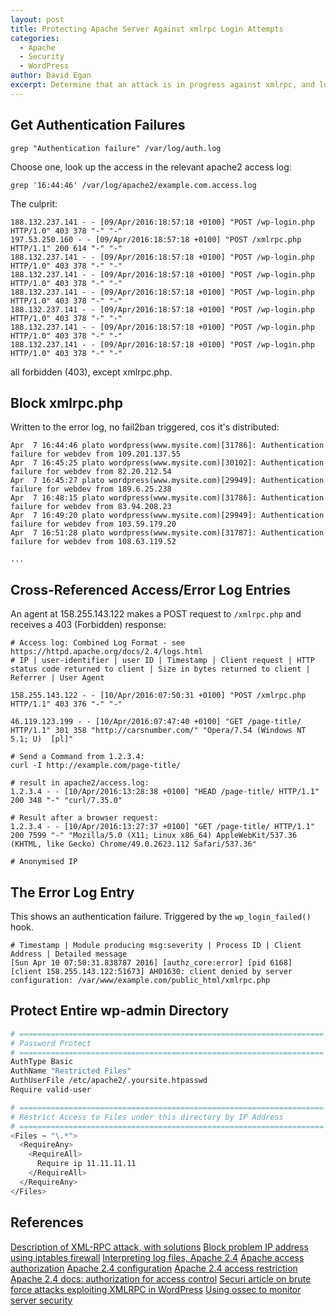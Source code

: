 ```yaml
---
layout: post
title: Protecting Apache Server Against xmlrpc Login Attempts
categories:
  - Apache
  - Security
  - WordPress
author: David Egan
excerpt: Determine that an attack is in progress against xmlrpc, and lock down the server to protect against this.
---
```


## Get Authentication Failures

~~~
grep "Authentication failure" /var/log/auth.log
~~~

Choose one, look up the access in the relevant apache2 access log:

~~~
grep '16:44:46' /var/log/apache2/example.com.access.log
~~~

The culprit:

~~~
188.132.237.141 - - [09/Apr/2016:18:57:18 +0100] "POST /wp-login.php HTTP/1.0" 403 378 "-" "-"
197.53.250.160 - - [09/Apr/2016:18:57:18 +0100] "POST /xmlrpc.php HTTP/1.1" 200 614 "-" "-"
188.132.237.141 - - [09/Apr/2016:18:57:18 +0100] "POST /wp-login.php HTTP/1.0" 403 378 "-" "-"
188.132.237.141 - - [09/Apr/2016:18:57:18 +0100] "POST /wp-login.php HTTP/1.0" 403 378 "-" "-"
188.132.237.141 - - [09/Apr/2016:18:57:18 +0100] "POST /wp-login.php HTTP/1.0" 403 378 "-" "-"
188.132.237.141 - - [09/Apr/2016:18:57:18 +0100] "POST /wp-login.php HTTP/1.0" 403 378 "-" "-"
188.132.237.141 - - [09/Apr/2016:18:57:18 +0100] "POST /wp-login.php HTTP/1.0" 403 378 "-" "-"
188.132.237.141 - - [09/Apr/2016:18:57:18 +0100] "POST /wp-login.php HTTP/1.0" 403 378 "-" "-"
~~~

all forbidden (403), except xmlrpc.php.

## Block xmlrpc.php
Written to the error log, no fail2ban triggered, cos it's distributed:
~~~
Apr  7 16:44:46 plato wordpress(www.mysite.com)[31786]: Authentication failure for webdev from 109.201.137.55
Apr  7 16:45:25 plato wordpress(www.mysite.com)[30102]: Authentication failure for webdev from 82.20.212.54
Apr  7 16:45:27 plato wordpress(www.mysite.com)[29949]: Authentication failure for webdev from 189.6.25.238
Apr  7 16:48:15 plato wordpress(www.mysite.com)[31786]: Authentication failure for webdev from 83.94.208.23
Apr  7 16:49:20 plato wordpress(www.mysite.com)[29949]: Authentication failure for webdev from 103.59.179.20
Apr  7 16:51:28 plato wordpress(www.mysite.com)[31787]: Authentication failure for webdev from 108.63.119.52

...
~~~

## Cross-Referenced Access/Error Log Entries

An agent at 158.255.143.122 makes a POST request to `/xmlrpc.php` and receives a 403 (Forbidden) response:

~~~
# Access log: Combined Log Format - see https://httpd.apache.org/docs/2.4/logs.html
# IP | user-identifier | user ID | Timestamp | Client request | HTTP status code returned to client | Size in bytes returned to client | Referrer | User Agent

158.255.143.122 - - [10/Apr/2016:07:50:31 +0100] "POST /xmlrpc.php HTTP/1.1" 403 376 "-" "-"

46.119.123.199 - - [10/Apr/2016:07:47:40 +0100] "GET /page-title/ HTTP/1.1" 301 358 "http://carsnumber.com/" "Opera/7.54 (Windows NT 5.1; U)  [pl]"
~~~

~~~
# Send a Command from 1.2.3.4:
curl -I http://example.com/page-title/

# result in apache2/access.log:
1.2.3.4 - - [10/Apr/2016:13:28:38 +0100] "HEAD /page-title/ HTTP/1.1" 200 348 "-" "curl/7.35.0"

# Result after a browser request:
1.2.3.4 - - [10/Apr/2016:13:27:37 +0100] "GET /page-title/ HTTP/1.1" 200 7599 "-" "Mozilla/5.0 (X11; Linux x86_64) AppleWebKit/537.36 (KHTML, like Gecko) Chrome/49.0.2623.112 Safari/537.36"

# Anonymised IP

~~~

## The Error Log Entry

This shows an authentication failure. Triggered by the `wp_login_failed()` hook.

~~~
# Timestamp | Module producing msg:severity | Process ID | Client Address | Detailed message
[Sun Apr 10 07:50:31.838787 2016] [authz_core:error] [pid 6168] [client 158.255.143.122:51673] AH01630: client denied by server configuration: /var/www/example.com/public_html/xmlrpc.php
~~~

## Protect Entire wp-admin Directory

~~~bash
# ====================================================================
# Password Protect
# ====================================================================
AuthType Basic
AuthName "Restricted Files"
AuthUserFile /etc/apache2/.yoursite.htpasswd
Require valid-user

# ====================================================================
# Restrict Access to Files under this directory by IP Address
# ====================================================================
<Files ~ "\.*">
  <RequireAny>
    <RequireAll>
      Require ip 11.11.11.11
    </RequireAll>
  </RequireAny>
</Files>
~~~

## References
[Description of XML-RPC attack, with solutions](https://www.saotn.org/huge-increase-wordpress-xmlrpc-php-post-requests/)
[Block problem IP address using iptables firewall](http://www.cyberciti.biz/faq/how-do-i-block-an-ip-on-my-linux-server/)
[Interpreting log files, Apache 2.4](https://httpd.apache.org/docs/2.4/logs.html)
[Apache access authorization](http://www.the-art-of-web.com/system/apache-authorization/)
[Apache 2.4 configuration](https://www.digitalocean.com/community/tutorials/migrating-your-apache-configuration-from-2-2-to-2-4-syntax)
[Apache 2.4 access restriction](http://serverfault.com/a/737764)
[Apache 2.4 docs: authorization for access control](http://httpd.apache.org/docs/current/howto/auth.html)
[Securi article on brute force attacks exploiting XMLRPC in WordPress](https://blog.sucuri.net/2014/07/new-brute-force-attacks-exploiting-xmlrpc-in-wordpress.html)
[Using ossec to monitor server security](https://blog.sucuri.net/2016/03/server-security-anomaly-behaviour-with-ossec.html)
